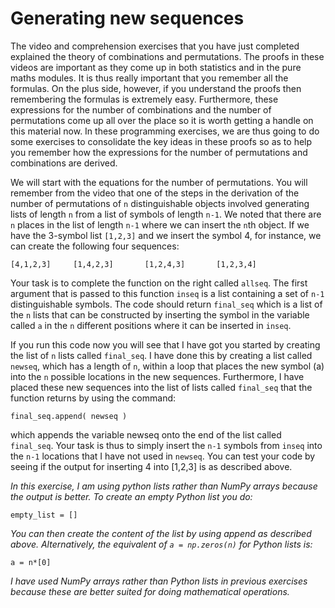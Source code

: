 # Generating new sequences

The video and comprehension exercises that you have just completed explained the theory of combinations and permutations.  The proofs in these videos are important as they come up in both statistics and in the pure maths modules.  It is thus really important that you remember all the formulas.  On the plus side, however, if you understand the proofs then remembering the formulas is extremely easy.  Furthermore, these expressions for the number of combinations and the number of permutations come up all over the place so it is worth getting a handle on this material now.  In these programming exercises, we are thus going to do some exercises to consolidate the key ideas in these proofs so as to help you remember how the expressions for the number of permutations and combinations are derived.

We will start with the equations for the number of permutations.  You will remember from the video that one of the steps in the derivation of the number of permutations of `n` distinguishable objects involved generating lists of length `n` from a list of symbols of length `n-1`.  We noted that there are `n` places in the list of length `n-1` where we can insert the `n`th object.  If we have the 3-symbol list `[1,2,3]` and we insert the symbol 4, for instance, we can create the following four sequences:

````
[4,1,2,3]     [1,4,2,3]       [1,2,4,3]       [1,2,3,4]
````

 Your task is to complete the function on the right called `allseq`.  The first argument that is passed to this function `inseq` is a list containing a set of `n-1` distinguishable symbols.  The code should return `final_seq` which is a list of the `n` lists that can be constructed by inserting the symbol in the variable called `a` in the `n` different positions where it can be inserted in `inseq`.  

If you run this code now you will see that I have got you started by creating the list of `n` lists called `final_seq`.  I have done this by creating a list called `newseq`, which has a length of `n`, within a loop that places the new symbol (a) into the `n` possible locations in the new sequences.  Furthermore, I have placed these new sequences into the list of lists called `final_seq` that the function returns by using the command:

````
final_seq.append( newseq ) 
````

which appends the variable newseq onto the end of the list called `final_seq`.  Your task is thus to simply insert the `n-1` symbols from `inseq` into the `n-1` locations that I have not used in `newseq`.  You can test your code by seeing if the output for inserting 4 into [1,2,3] is as described above.

_In this exercise, I am using python lists rather than NumPy arrays because the output is better.  To create an empty Python list you do:_

````
empty_list = []
````

_You can then create the content of the list by using append as described above.  Alternatively,  the equivalent of `a = np.zeros(n)` for Python lists is:_

````
a = n*[0]
````

_I have used NumPy arrays rather than Python lists in previous exercises because these are better suited for doing mathematical operations._
